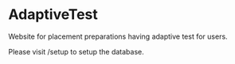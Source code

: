 # AdaptiveTest

Website for placement preparations having adaptive test for users.

Please visit /setup to setup the database.
